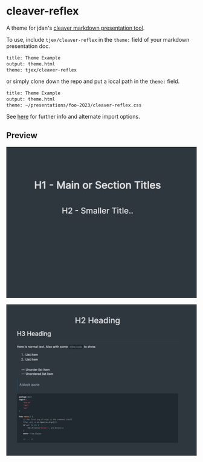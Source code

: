 # cleaver-reflex

A theme for jdan's [cleaver markdown presentation tool](https://github.com/jdan/cleaver).

To use, include `tjex/cleaver-reflex` in the `theme:` field of your markdown presentation doc.

```text
title: Theme Example
output: theme.html
theme: tjex/cleaver-reflex
```

or simply clone down the repo and put a local path in the `theme:` field.

```text
title: Theme Example
output: theme.html
theme: ~/presentations/foo-2023/cleaver-reflex.css
```

See [here](https://github.com/jdan/cleaver/wiki/Theme-Index) for further info and alternate import options.

## Preview

![title-page](img/example-title.png)

![slide](img/example-slide.png)

